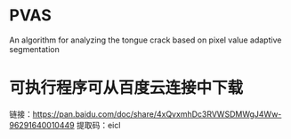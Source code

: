 # PVAS
An algorithm for analyzing the tongue crack based on pixel value adaptive segmentation
# 可执行程序可从百度云连接中下载
链接：https://pan.baidu.com/doc/share/4xQvxmhDc3RVWSDMWgJ4Ww-96291640010449 提取码：eicl
